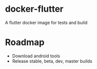 # docker-flutter
A flutter docker image for tests and build


# Roadmap
- Download android tools
- Release stable, beta, dev, master builds